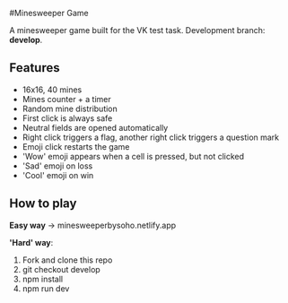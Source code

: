 #Minesweeper Game

A minesweeper game built for the VK test task. Development branch: **develop**.

## Features

- 16x16, 40 mines
- Mines counter + a timer
- Random mine distribution
- First click is always safe
- Neutral fields are opened automatically
- Right click triggers a flag, another right click triggers a question mark
- Emoji click restarts the game
- 'Wow' emoji appears when a cell is pressed, but not clicked
- 'Sad' emoji on loss
- 'Cool' emoji on win

## How to play

**Easy way** -> minesweeperbysoho.netlify.app

**'Hard' way**:

1. Fork and clone this repo
2. git checkout develop
3. npm install
4. npm run dev
